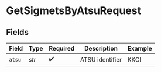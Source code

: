 # GetSigmetsByAtsuRequest


## Fields

| Field              | Type               | Required           | Description        | Example            |
| ------------------ | ------------------ | ------------------ | ------------------ | ------------------ |
| `atsu`             | *str*              | :heavy_check_mark: | ATSU identifier    | KKCI               |